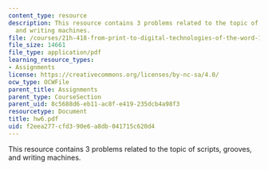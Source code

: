 ```yaml
---
content_type: resource
description: This resource contains 3 problems related to the topic of scripts, grooves,
  and writing machines.
file: /courses/21h-418-from-print-to-digital-technologies-of-the-word-1450-present-fall-2005/f2eea277cfd390e6a8db041715c620d4_hw6.pdf
file_size: 14661
file_type: application/pdf
learning_resource_types:
- Assignments
license: https://creativecommons.org/licenses/by-nc-sa/4.0/
ocw_type: OCWFile
parent_title: Assignments
parent_type: CourseSection
parent_uid: 8c5688d6-eb11-ac8f-e419-235dcb4a98f3
resourcetype: Document
title: hw6.pdf
uid: f2eea277-cfd3-90e6-a8db-041715c620d4
---
```

This resource contains 3 problems related to the topic of scripts, grooves, and writing machines.